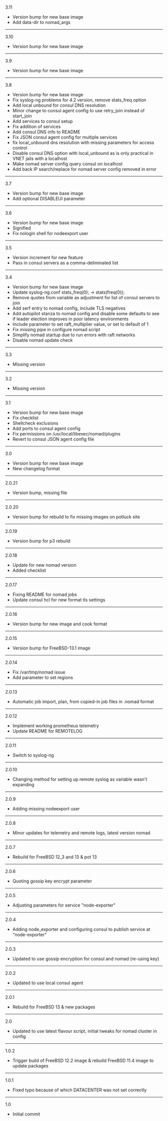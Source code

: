 3.11

* Version bump for new base image
* Add data-dir to nomad_args

---

3.10

* Version bump for new base image

---

3.9

* Version bump for new base image

---

3.8

* Version bump for new base image
* Fix syslog-ng problems for 4.2 version, remove stats_freq option
* Add local unbound for consul DNS resolution
* Minor change to consul agent config to use retry_join instead of start_join
* Add services to consul setup
* Fix addition of services
* Add consul DNS info to README
* Fix JSON consul agent config for multiple services
* fix local_unbound dns resolution with missing parameters for access control
* Disable consul DNS option with local_unbound as is only practical in VNET jails with a localhost
* Make nomad server config query consul on localhost
* Add back IP search/replace for nomad server config removed in error

---

3.7

* Version bump for new base image
* Add optional DISABLEUI parameter

---

3.6

* Version bump for new base image
* Signified
* Fix nologin shell for nodeexport user

---

3.5

* Version increment for new feature
* Pass in consul servers as a comma-deliminated list

---

3.4

* Version bump for new base image
* Update syslog-ng.conf stats_freq(0); -> stats(freq(0));
* Remove quotes from variable as adjustment for list of consul servers to join
* Add serf entry to nomad config, include TLS negatives
* Add autopilot stanza to nomad config and disable some defaults to see if leader election improves in poor latency environments
* Include parameter to set raft_multiplier value, or set to default of 1
* Fix missing pipe in configure nomad script
* Simplify nomad startup due to run errors with raft networks
* Disable nomad update check

---

3.3

* Missing version

---

3.2

* Missing version

---

3.1

* Version bump for new base image
* Fix checklist
* Shellcheck exclusions
* Add ports to consul agent config
* Fix permissions on /usr/local/libexec/nomad/plugins
* Revert to consul JSON agent config file

---

3.0

* Version bump for new base image
* New changelog format

---

2.0.21

* Version bump, missing file

---

2.0.20

* Version bump for rebuild to fix missing images on potluck site

---

2.0.19

* Version bump for p3 rebuild

---

2.0.18

* Update for new nomad version
* Added checklist

---

2.0.17

* Fixing README for nomad jobs
* Update consul hcl for new format tls settings

---

2.0.16

* Version bump for new image and cook format

---

2.0.15

* Version bump for FreeBSD-13.1 image

---

2.0.14

* Fix /var/tmp/nomad issue
* Add parameter to set regions

---

2.0.13

* Automatic job import, plan, from copied-in job files in .nomad format

---

2.0.12

* Implement working prometheus telemetry
* Update README for REMOTELOG

---

2.0.11

* Switch to syslog-ng

---

2.0.10

* Changing method for setting up remote syslog as variable wasn't expanding

---

2.0.9

* Adding missing nodeexport user

---

2.0.8

* Minor updates for telemetry and remote logs, latest version nomad

---

2.0.7

* Rebuild for FreeBSD 12_3 and 13 & pot 13

---

2.0.6

* Quoting gossip key encrypt parameter

---

2.0.5

* Adjusting parameters for service "node-exporter"

---

2.0.4

* Adding node_exporter and configuring consul to publish service at "node-exporter"

---

2.0.3

* Updated to use gossip encryption for consul and nomad (re-using key)

---

2.0.2

* Updated to use local consul agent

---

2.0.1

* Rebuild for FreeBSD 13 & new packages

---

2.0

* Updated to use latest flavour script, initial tweaks for nomad cluster in config

---

1.0.2

* Trigger build of FreeBSD 12.2 image & rebuild FreeBSD 11.4 image to update packages

---

1.0.1

* Fixed typo because of which DATACENTER was not set correctly

---

1.0

* Initial commit
